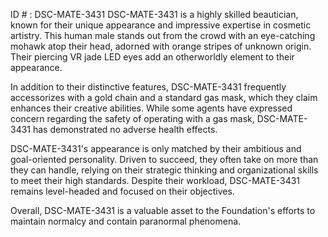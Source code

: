 ID # : DSC-MATE-3431
DSC-MATE-3431 is a highly skilled beautician, known for their unique appearance and impressive expertise in cosmetic artistry. This human male stands out from the crowd with an eye-catching mohawk atop their head, adorned with orange stripes of unknown origin. Their piercing VR jade LED eyes add an otherworldly element to their appearance. 

In addition to their distinctive features, DSC-MATE-3431 frequently accessorizes with a gold chain and a standard gas mask, which they claim enhances their creative abilities. While some agents have expressed concern regarding the safety of operating with a gas mask, DSC-MATE-3431 has demonstrated no adverse health effects. 

DSC-MATE-3431's appearance is only matched by their ambitious and goal-oriented personality. Driven to succeed, they often take on more than they can handle, relying on their strategic thinking and organizational skills to meet their high standards. Despite their workload, DSC-MATE-3431 remains level-headed and focused on their objectives.

Overall, DSC-MATE-3431 is a valuable asset to the Foundation's efforts to maintain normalcy and contain paranormal phenomena.